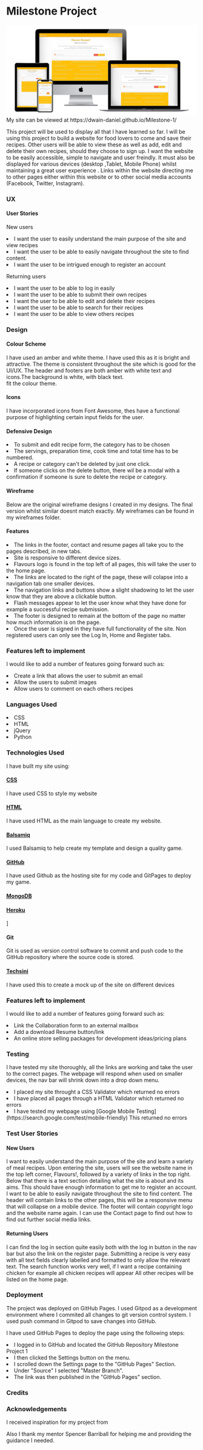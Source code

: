 <h1>Milestone Project</h1>

<img src="static/images/techsini.PNG">
My site can be viewed at https://dwain-daniel.github.io/Milestone-1/ 


This project will be used to display all that I have learned so far. I will be using this project to build a website for food lovers to come and save their recipes. Other users
will be able to view these as well as add, edit and delete their own recipes, should they choose to sign up. I want the website to be easily accessible, simple to navigate and user freindly. 
It must also be displayed for various devices (desktop ,Tablet, Mobile Phone) whilst maintaining a great user experience . Links within the website directing me to other pages either within this website
or to other social media accounts (Facebook, Twitter, Instagram). 

<h3>UX</h3>

<h4>User Stories</h4>

New users

<li>I want the user to easily understand the main purpose of the site and view recipes</li>
<li>I want the user to be able to easily navigate throughout the site to find content.</li>
<li>I want the user to be intrigued enough to register an account</li>


Returning users

<li>I want the user to be able to log in easily</li>
<li>I want the user to be able to submit their own recipes</li>
<li>I want the user to be able to edit and delete their recipes</li>
<li>I want the user to be able to search for their recipes</li>
<li>I want the user to be able to view others recipes</li>
   
<h3> Design </h3>

<h4>Colour Scheme</h4>

I have used an amber and white theme. I have used this as it is bright and attractive. The theme is consistent throughout the site which is good for the UI/UX. The header and footers 
are both amber with white text and icons.The background is white, with black text.  
fit the colour theme.

<h4>Icons </h4>

I have incorporated icons from Font Awesome, thes have a functional purpose of highlighting certain input fields for the user.

<h4>Defensive Design</h4>
<li>To submit and edit recipe form, the category has to be chosen</li>
<li>The servings, preparation time, cook time and total time has to be numbered.</li>
<li>A recipe or category can't be deleted by just one click.</li>
<li>If someone clicks on the delete button, there wil be a modal with a confirmation if someone is sure to delete the recipe or category.</li>

<h4>Wireframe</h4>

Below are the original wireframe designs I created in my designs. The final version whilst similar doesnt match exactly.
My wireframes can be found in my wireframes folder.

<h4>Features</h4>

<li>The links in the footer, contact and resume pages all take you to the pages described, in new tabs.</li>
<li>Site is responsive to different device sizes.</li>
<li>Flavours logo is found in the top left of all pages, this will take the user to the home page.</li>
<li>The links are located to the right of the page, these will colapse into a navigation tab one smaller devices.</li>
<li>The navigation links and buttons show a slight shadowing to let the user know that they are above a clickable button.</li>
<li>Flash messages appear to let the user know what they have done for example a successful recipe submission.</li>
<li>The footer is designed to remain at the bottom of the page no matter how much information is on the page.</li>
<li>Once the user is signed in they have full functionality of the site. Non registered users can only see the Log In, Home and Register tabs.</li>


<h3>Features left to implement</h3>

I would like to add a number of features going forward such as: <br>
<li>Create a link that allows the user to submit an email</li>
<li>Allow the users to submit images</li>
<li>Allow users to comment on each others recipes</li>


<h3>Languages Used</h3>

<li>CSS</li> 
<li>HTML</li>
<li>jQuery</li>
<li>Python</li>


<h3>Technologies Used </h3>

I have built my site using: 

[<h4>CSS</h4>](https://en.wikipedia.org/wiki/CSS) 
I have used CSS to style my website

[<h4>HTML</h4>](https://en.wikipedia.org/wiki/HTML) 
I have used HTML as the main language to create my website.

[<h4>Balsamiq</h4>](https://balsamiq.com/#)
I used Balsamiq to help create my template and design a quality game. 

[<h4>GitHub</h4>](https://github.com/)
I have used Github as the hosting site for my code and GitPages to deploy my game.

[<h4>MongoDB</h4>](https://www.mongodb.com/)

[<h4>Heroku</h4>](https://dashboard.heroku.com/apps/python-milestone)   ]

<h4>Git</h4>
Git is used as version control software to commit and push code to the GitHub repository where the source code is stored.

[<h4>Techsini</h4>](http://techsini.com/multi-mockup/index.php)
I have used this to create a mock up of the site on different devices


<h3>Features left to implement</h3>

I would like to add a number of features going forward such as: <br>
<li>Link the Collaboration form to an external mailbox</li>
<li>Add a download Resume button/link</li>
<li>An online store selling packages for development ideas/pricing plans</li>

 
<h3>Testing</h3> 

I have tested my site thoroughly, all the links are working and take the user to the correct pages. 
The webpage will respond when used on smaller devices, the nav bar will shrink down into a drop down menu. 

<li>I placed my site throught a CSS Validator which returned no errors</li>
<li>I have placed all pages through a HTML Validator which returned no errors</li>  
<li>I have tested my webpage using [Google Mobile Testing](https://search.google.com/test/mobile-friendly) This returned no errors</li>


<h3>Test User Stories</h3>

<h4>New Users</h4>

I want to easily understand the main purpose of the site and learn a variety of meal recipes.
Upon entering the site, users will see the website name in the top left corner, Flavours!, followed by a variety of links in the top right.
Below that there is a text section detailing what the site is about and its aims. This should have enough information to get me to register an account.
I want to be able to easily navigate throughout the site to find content.
The header will contain links to the other pages, this will be a responsive menu that will collapse on a mobile device. 
The footer will contain copyright logo and the website name again.
I can use the Contact page to find out how to find out further social media links.


<h4>Returning Users</h4>
 
I can find the log in section quite easily both with the log in button in the nav bar but also the link on the register page.
Submitting a recipe is very easy with all text fields clearly labelled and formatted to only allow the relevant text.
The search function works very well, if I want a recipe containing chicken for example all chicken recipes will appear 
All other recipes will be listed on the home page.
 

<h3>Deployment</h3>
The project was deployed on GitHub Pages. I used Gitpod as a development environment where I commited all changes to git version control system.
I used push command in Gitpod to save changes into GitHub.

I have used GitHub Pages to deploy the page using the following steps:

<li>I logged in to GitHub and located the GitHub Repository Milestone Project 1</li>
<li>I then clicked the Settings button on the menu.</li>
<li>I scrolled down the Settings page to the "GitHub Pages" Section.</li>
<li>Under "Source" I selected "Master Branch".</li>
<li>The link was then published in the "GitHub Pages" section.</li>

<h3>Credits</h3>


<h3>Acknowledgements</h3> 

I received inspiration for my project from

Also I thank my mentor Spencer Barriball for helping me and providing the guidance I needed. 